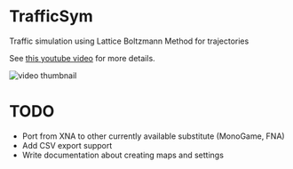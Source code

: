 # TrafficSym
Traffic simulation using Lattice Boltzmann Method for trajectories

See [this youtube video](https://www.youtube.com/watch?v=rK6cf9I1Hfw) for more details.

![video thumbnail](https://img.youtube.com/vi/rK6cf9I1Hfw/0.jpg)

# TODO
- Port from XNA to other currently available substitute (MonoGame, FNA)
- Add CSV export support
- Write documentation about creating maps and settings